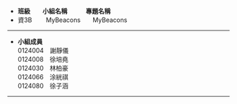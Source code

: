 * <strong>班級　　小組名稱　　　專題名稱</strong>
* 資3B　　 MyBeacons　　MyBeacons
<hr>

* <strong>小組成員</strong><br>
0124004　謝靜儀<br>
0124008　徐培堯<br>
0124030　林柏豪<br>
0124066　涂絖祺<br>
0124080　徐子涵<br>
<hr>
